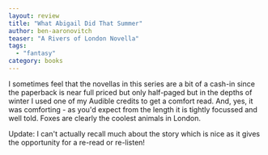 ```yaml
---
layout: review
title: "What Abigail Did That Summer"
author: ben-aaronovitch
teaser: "A Rivers of London Novella"
tags:
  - "fantasy"
category: books
---
```


I sometimes feel that the novellas in this series are a bit of a cash-in since the paperback is near full priced
but only half-paged but in the depths of winter I used one of my Audible credits to get a comfort read. And, yes, 
it was comforting - as you'd expect from the length it is tightly focussed and well told. Foxes are clearly
the coolest animals in London.

Update: I can't actually recall much about the story which is nice as it gives the opportunity for a re-read or re-listen!